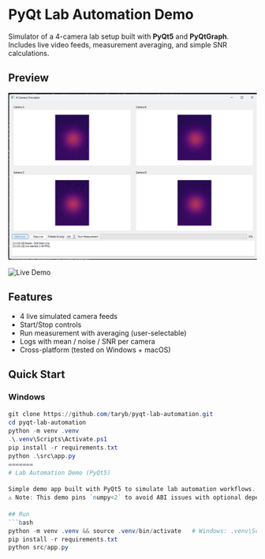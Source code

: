 # PyQt Lab Automation Demo

Simulator of a 4-camera lab setup built with **PyQt5** and **PyQtGraph**.  
Includes live video feeds, measurement averaging, and simple SNR calculations.

## Preview
![Screenshot of app](assets/Screenshot.png)

![Live Demo](assets/demo.gif)

## Features
- 4 live simulated camera feeds
- Start/Stop controls
- Run measurement with averaging (user-selectable)
- Logs with mean / noise / SNR per camera
- Cross-platform (tested on Windows + macOS)


## Quick Start

### Windows
```powershell
git clone https://github.com/taryb/pyqt-lab-automation.git
cd pyqt-lab-automation
python -m venv .venv
.\.venv\Scripts\Activate.ps1
pip install -r requirements.txt
python .\src\app.py
=======
# Lab Automation Demo (PyQt5)

Simple demo app built with PyQt5 to simulate lab automation workflows.
⚠️ Note: This demo pins `numpy<2` to avoid ABI issues with optional dependencies like `bottleneck`.

## Run
```bash
python -m venv .venv && source .venv/bin/activate   # Windows: .venv\Scripts\activate
pip install -r requirements.txt
python src/app.py

